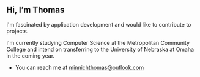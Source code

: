 ## Hi, I’m Thomas

I'm fascinated by application development and would like to contribute to projects.

I'm currently studying Computer Science at the Metropolitan Community College and intend on transferring to the University of Nebraska at Omaha in the coming year.

- You can reach me at minnichthomas@outlook.com

<!---
ThomasMinn/ThomasMinn is a ✨ special ✨ repository because its `README.md` (this file) appears on your GitHub profile.
You can click the Preview link to take a look at your changes.
--->
